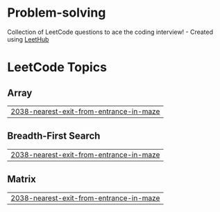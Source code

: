 # Problem-solving
Collection of LeetCode questions to ace the coding interview! - Created using [LeetHub](https://github.com/QasimWani/LeetHub)

<!---LeetCode Topics Start-->
# LeetCode Topics
## Array
|  |
| ------- |
| [2038-nearest-exit-from-entrance-in-maze](https://github.com/J4wHar/Problem-solving/tree/master/2038-nearest-exit-from-entrance-in-maze) |
## Breadth-First Search
|  |
| ------- |
| [2038-nearest-exit-from-entrance-in-maze](https://github.com/J4wHar/Problem-solving/tree/master/2038-nearest-exit-from-entrance-in-maze) |
## Matrix
|  |
| ------- |
| [2038-nearest-exit-from-entrance-in-maze](https://github.com/J4wHar/Problem-solving/tree/master/2038-nearest-exit-from-entrance-in-maze) |
<!---LeetCode Topics End-->